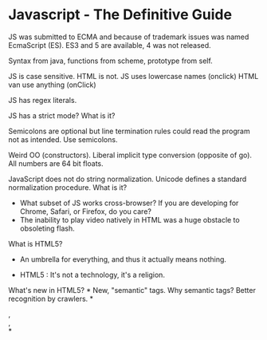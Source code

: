 # Javascript - The Definitive Guide #

JS was submitted to ECMA and because of trademark issues was named EcmaScript (ES). ES3 and 5 are available, 4 was not released.

Syntax from java, functions from scheme, prototype from self.

JS is case sensitive. HTML is not. JS uses lowercase names (onclick) HTML van use anything (onClick)

JS has regex literals.

JS has a strict mode? What is it?

Semicolons are optional but line termination rules could read the program not as intended. Use semicolons.

Weird OO (constructors).
Liberal implicit type conversion (opposite of go).
All numbers are 64 bit floats.

JavaScript does not do string normalization. Unicode defines a standard normalization procedure. What is it?


* What subset of JS works cross-browser? If you are developing for Chrome, Safari, or Firefox, do you care?
* The inability to play video natively in HTML was a huge obstacle to obsoleting flash.

What is HTML5?
  * An umbrella for everything, and thus it actually means nothing.

  * HTML5 : It's not a technology, it's a religion.

What's new in HTML5?
    * New, "semantic" tags. Why semantic tags? Better recognition by crawlers.
    * <nav>, <article>, <section>
    * <audio>, <video>
    * <canvas>
What's "new" in JS for HTML5?
  * geolocation
  * storage capabilities : "localStorage" "sessionStorage" "indexedDB" "webSQL"
  * Filesystem API (client side virtual file system?)
  * FileReader API : allows JS to read files being inserted via <input type="file"> (e.g., image editor)
  * Better control over the back/forward buttons.
  * Better drag and drop API.
  * "Web Workers" : background threads.
  * "Web Sockets" : full duplex socket connection.

What's next for JS?
  * Peer-to-peer (PeerConnection API) and WebRTC.
  * Web Intents
  * Mobile HW APIs.




"But let’s be honest: now HTML5 is basically an umbrella for everything, and thus it actually means nothing."
  - Kyle Simpson - JavaScript and HTML5 Now

Javascript: The Good Parts
